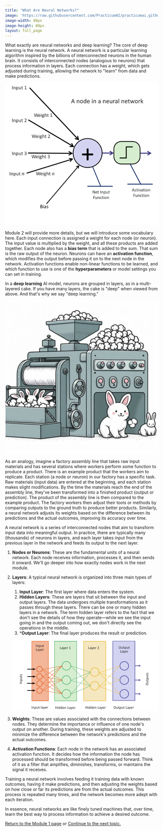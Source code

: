 ```yaml
---
title: "What Are Neural Networks?"
image: 'https://raw.githubusercontent.com/PracticumAI/practicumai.github.io/main/images/icons/practicumai_deep_learning.png'
image-width: 80px
image-height: 80px
layout: full_page
---
```


What exactly are neural networks and deep learning? The core of deep learning is the neural network. A neural network is a particular learning algorithm inspired by the billions of interconnected neurons in the human brain. It consists of interconnected nodes (analogous to neurons) that process information in layers. Each connection has a weight, which gets adjusted during training, allowing the network to "learn" from data and make predictions.

![A node in a neural network](/images/neuron.png)

Module 2 will provide more details, but we will introduce some vocabulary here. Each input connection is assigned a weight for each node (or neuron). The input value is multiplied by the weight, and all these products are added together. Each node also has a **bias term** that is added to the sum. That sum is the raw output of the neuron. Neurons can have an **activation function**, which modifies the output before passing it on to the next node in the network. Activation functions enable non-linear functions to be learned, and which function to use is one of the **hyperparameters** or model settings you can set in training.

In a **deep learning** AI model, neurons are grouped in layers, as in a multi-layered cake. If you have many layers, the cake is "deep" when viewed from above. And that's why we say "deep learning."

![A machine with rabbits and cotton balls](/images/bunny_machine.jpg)

As an analogy, imagine a factory assembly line that takes raw input materials and has several stations where workers perform some function to produce a product. There is an example product that the workers aim to replicate. Each station (a node or neuron) in our factory has a specific task. Raw materials (input data) are entered at the beginning, and each station makes slight modifications. By the time the materials reach the end of the assembly line, they've been transformed into a finished product (output or prediction). The product of the assembly line is then compared to the example product. The factory workers then adjust their tools or methods by comparing outputs to the ground truth to produce better products. Similarly, a neural network adjusts its weights based on the difference between its predictions and the actual outcomes, improving its accuracy over time.

A neural network is a series of interconnected nodes that aim to transform input data into meaningful output. In practice, there are typically many (thousands) of neurons in layers, and each layer takes input from the previous layer in the network and feeds its output to the next layer.

1. **Nodes or Neurons**: These are the fundamental units of a neural network. Each node receives information, processes it, and then sends it onward. We'll go deeper into how exactly nodes work in the next module.
1. **Layers**: A typical neural network is organized into three main types of layers:
   1. **Input Layer**: The first layer where data enters the system.
   1. **Hidden Layers**: These are layers that sit between the input and output layers. The data undergoes multiple transformations as it passes through these layers. There can be one or many hidden layers in a network. The term hidden layer refers to the fact that we don't see the details of how they operate—while we see the input going in and the output coming out, we don't directly see the operations in the middle.
   1. ***Output Layer**: The final layer produces the result or prediction.

   ![A diagram of a neural network with input and output layers and two hidden layers](/images/neural_network.png)

1. **Weights**: These are values associated with the connections between nodes. They determine the importance or influence of one node's output on another. During training, these weights are adjusted to minimize the difference between the network's predictions and the actual outcomes.
1. **Activation Functions**: Each node in the network has an associated activation function. It decides how the information the node has processed should be transformed before being passed forward. Think of it as a filter that amplifies, diminishes, transforms, or maintains the signal it receives.

Training a neural network involves feeding it training data with known outcomes, having it make predictions, and then adjusting the weights based on how close or far its predictions are from the actual outcomes. This process is repeated many times, and the network becomes more adept with each iteration.

In essence, neural networks are like finely tuned machines that, over time, learn the best way to process information to achieve a desired outcome.

[Return to the Module 1 page](/deep_learning/01_getting_started_dl/) or [Continue to the next topic.](/deep_learning/01.2_what_is_deep_learning/)

